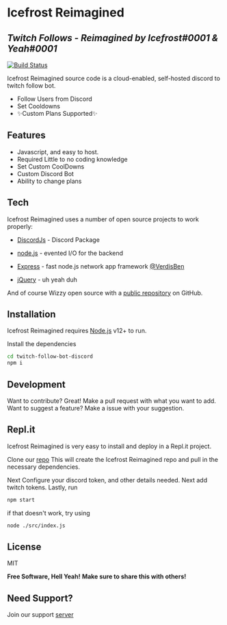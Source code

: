 # Icefrost Reimagined
## _Twitch Follows - Reimagined by Icefrost#0001 & Yeah#0001_


[![Build Status](https://travis-ci.org/joemccann/dillinger.svg?branch=master)](https://travis-ci.org/joemccann/dillinger)

Icefrost Reimagined source code is a cloud-enabled, self-hosted discord to twitch follow bot.
- Follow Users from Discord
- Set Cooldowns
- ✨Custom Plans Supported✨

## Features

- Javascript, and easy to host.
- Required Little to no coding knowledge
- Set Custom CoolDowns
- Custom Discord Bot
- Ability to change plans


## Tech

Icefrost Reimagined uses a number of open source projects to work properly:

- [DiscordJs] - Discord Package
- [node.js] - evented I/O for the backend
- [Express] - fast node.js network app framework [@VerdisBen]

- [jQuery] - uh yeah duh

And of course Wizzy open source with a [public repository][dill]
 on GitHub.

## Installation

Icefrost Reimagined requires [Node.js](https://nodejs.org/) v12+ to run.

Install the dependencies 
```sh
cd twitch-follow-bot-discord
npm i
```


## Development

Want to contribute? Great!
Make a pull request with what you want to add.
Want to suggest a feature? Make a issue with your suggestion.

## Repl.it

Icefrost Reimagined is very easy to install and deploy in a Repl.it project.

Clone our [repo][dill]
This will create the Icefrost Reimagined repo and pull in the necessary dependencies.


Next Configure your discord token, and other details needed.
Next add twitch tokens.
Lastly, run
```sh
npm start
```
if that doesn't work, try using
```sh
node ./src/index.js
```


## License

MIT

**Free Software, Hell Yeah!**
**Make sure to share this with others!**

## Need Support?
Join our support [server][Sup]

[//]: # (These are reference links used in the body of this note and get stripped out when the markdown processor does its job. There is no need to format nicely because it shouldn't be seen. Thanks SO - http://stackoverflow.com/questions/4823468/store-comments-in-markdown-syntax)

   [dill]: <https://github.com/ReadyForBen/TwitchMagic>
   [git-repo-url]: <https://github.com/ReadyForBen/TwitchMagic,git>
   [john gruber]: <http://daringfireball.net>
   [df1]: <http://daringfireball.net/projects/markdown/>
   [markdown-it]: <https://github.com/markdown-it/markdown-it>
   [Ace Editor]: <http://ace.ajax.org>
   [node.js]: <http://nodejs.org>
   [Twitter Bootstrap]: <http://twitter.github.com/bootstrap/>
   [jQuery]: <http://jquery.com>
   [@VerdisBen]: <http://twitter.com/Ben_Verdis>
   [express]: <http://expressjs.com>
   [DiscordJs]: <https://discord.js.org>
   [Gulp]: <http://gulpjs.com>
[sup]: <https://discord.gg/EWDnQ2PcXk>
   [PlDb]: <https://github.com/joemccann/dillinger/tree/master/plugins/dropbox/README.md>
   [PlGh]: <https://github.com/joemccann/dillinger/tree/master/plugins/github/README.md>
   [PlGd]: <https://github.com/joemccann/dillinger/tree/master/plugins/googledrive/README.md>
   [PlOd]: <https://github.com/joemccann/dillinger/tree/master/plugins/onedrive/README.md>
   [PlMe]: <https://github.com/joemccann/dillinger/tree/master/plugins/medium/README.md>
   [PlGa]: <https://github.com/RahulHP/dillinger/blob/master/plugins/googleanalytics/README.md>
